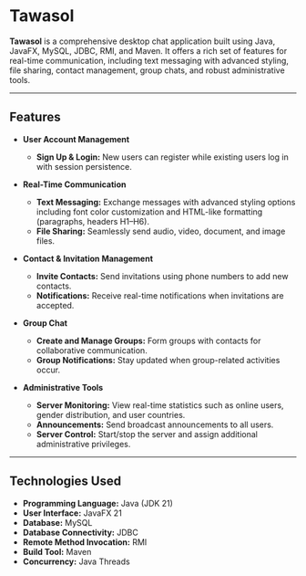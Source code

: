 # Tawasol


**Tawasol** is a comprehensive desktop chat application built using Java, JavaFX, MySQL, JDBC, RMI, and Maven. It offers a rich set of features for real-time communication, including text messaging with advanced styling, file sharing, contact management, group chats, and robust administrative tools.

---

## Features

- **User Account Management**
  - **Sign Up & Login:** New users can register while existing users log in with session persistence.
  
- **Real-Time Communication**
  - **Text Messaging:** Exchange messages with advanced styling options including font color customization and HTML-like formatting (paragraphs, headers H1–H6).
  - **File Sharing:** Seamlessly send audio, video, document, and image files.
  
- **Contact & Invitation Management**
  - **Invite Contacts:** Send invitations using phone numbers to add new contacts.
  - **Notifications:** Receive real-time notifications when invitations are accepted.
  
- **Group Chat**
  - **Create and Manage Groups:** Form groups with contacts for collaborative communication.
  - **Group Notifications:** Stay updated when group-related activities occur.
  
- **Administrative Tools**
  - **Server Monitoring:** View real-time statistics such as online users, gender distribution, and user countries.
  - **Announcements:** Send broadcast announcements to all users.
  - **Server Control:** Start/stop the server and assign additional administrative privileges.

---

## Technologies Used

- **Programming Language:** Java (JDK 21)
- **User Interface:** JavaFX 21
- **Database:** MySQL
- **Database Connectivity:** JDBC
- **Remote Method Invocation:** RMI
- **Build Tool:** Maven
- **Concurrency:** Java Threads

